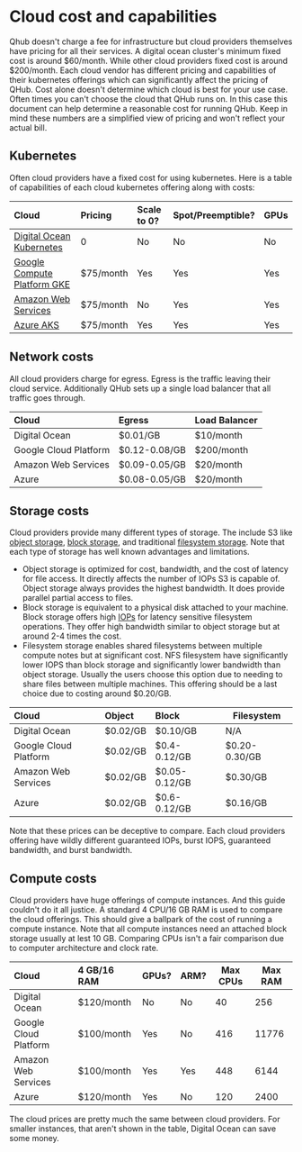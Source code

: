 # Cloud cost and capabilities

Qhub doesn't charge a fee for infrastructure but cloud providers themselves have pricing for all their services. A
digital ocean cluster's minimum fixed cost is around $60/month. While other cloud providers fixed cost is around
$200/month. Each cloud vendor has different pricing and capabilities of their kubernetes offerings which can
significantly affect the pricing of QHub. Cost alone doesn't determine which cloud is best for your use case. Often
times you can't choose the cloud that QHub runs on. In this case this document can help determine a reasonable cost for
running QHub. Keep in mind these numbers are a simplified view of pricing and won't reflect your actual bill.

## Kubernetes

Often cloud providers have a fixed cost for using kubernetes. Here is a table of capabilities of each cloud kubernetes
offering along with costs:

| Cloud                                                                         | Pricing   | Scale to 0? | Spot/Preemptible? | GPUs |
| :---------------------------------------------------------------------------- | :-------- | :---------- | ----------------- | :--- |
| [Digital Ocean Kubernetes](https://www.digitalocean.com/products/kubernetes/) | 0         | No          | No                | No   |
| [Google Compute Platform GKE](https://cloud.google.com/kubernetes-engine/)    | $75/month | Yes         | Yes               | Yes  |
| [Amazon Web Services](https://aws.amazon.com/eks/)                            | $75/month | No          | Yes               | Yes  |
| [Azure AKS](https://azure.microsoft.com/en-us/services/kubernetes-service/)   | $75/month | Yes         | Yes               | Yes  |

## Network costs

All cloud providers charge for egress. Egress is the traffic leaving their cloud service. Additionally QHub sets up a
single load balancer that all traffic goes through.

| Cloud                 | Egress        | Load Balancer |
| :-------------------- | :------------ | :------------ |
| Digital Ocean         | $0.01/GB      | $10/month     |
| Google Cloud Platform | $0.12-0.08/GB | $200/month    |
| Amazon Web Services   | $0.09-0.05/GB | $20/month     |
| Azure                 | $0.08-0.05/GB | $20/month     |

## Storage costs

Cloud providers provide many different types of storage. The include S3 like
[object storage](https://en.wikipedia.org/wiki/Object_storage),
[block storage](<https://en.wikipedia.org/wiki/Block_(data_storage)>), and traditional
[filesystem storage](https://en.wikipedia.org/wiki/File_system). Note that each type of storage has well known
advantages and limitations.

- Object storage is optimized for cost, bandwidth, and the cost of latency for file access. It directly affects the
  number of IOPs S3 is capable of. Object storage always provides the highest bandwidth. It does provide parallel
  partial access to files.
- Block storage is equivalent to a physical disk attached to your machine. Block storage offers high
  [IOPs](https://en.wikipedia.org/wiki/IOPS) for latency sensitive filesystem operations. They offer high bandwidth
  similar to object storage but at around 2-4 times the cost.
- Filesystem storage enables shared filesystems between multiple compute notes but at significant cost. NFS filesystem
  have significantly lower IOPS than block storage and significantly lower bandwidth than object storage. Usually the
  users choose this option due to needing to share files between multiple machines. This offering should be a last
  choice due to costing around $0.20/GB.

| Cloud                 | Object   | Block         | Filesystem    |
| :-------------------- | :------- | :------------ | ------------- |
| Digital Ocean         | $0.02/GB | $0.10/GB      | N/A           |
| Google Cloud Platform | $0.02/GB | $0.4-0.12/GB  | $0.20-0.30/GB |
| Amazon Web Services   | $0.02/GB | $0.05-0.12/GB | $0.30/GB      |
| Azure                 | $0.02/GB | $0.6-0.12/GB  | $0.16/GB      |

Note that these prices can be deceptive to compare. Each cloud providers offering have wildly different guaranteed IOPs,
burst IOPS, guaranteed bandwidth, and burst bandwidth.

## Compute costs

Cloud providers have huge offerings of compute instances. And this guide couldn't do it all justice. A standard 4 CPU/16
GB RAM is used to compare the cloud offerings. This should give a ballpark of the cost of running a compute instance.
Note that all compute instances need an attached block storage usually at lest 10 GB. Comparing CPUs isn't a fair
comparison due to computer architecture and clock rate.

| Cloud                 | 4 GB/16 RAM | GPUs? | ARM? | Max CPUs | Max RAM |
| :-------------------- | :---------- | :---- | ---- | -------- | ------- |
| Digital Ocean         | $120/month  | No    | No   | 40       | 256     |
| Google Cloud Platform | $100/month  | Yes   | No   | 416      | 11776   |
| Amazon Web Services   | $100/month  | Yes   | Yes  | 448      | 6144    |
| Azure                 | $120/month  | Yes   | No   | 120      | 2400    |

The cloud prices are pretty much the same between cloud providers. For smaller instances, that aren't shown in the
table, Digital Ocean can save some money.
